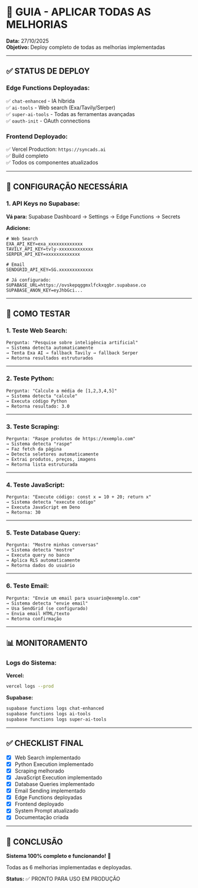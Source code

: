 # 🚀 GUIA - APLICAR TODAS AS MELHORIAS

**Data:** 27/10/2025  
**Objetivo:** Deploy completo de todas as melhorias implementadas

---

## ✅ STATUS DE DEPLOY

### **Edge Functions Deployadas:**

✅ `chat-enhanced` - IA híbrida  
✅ `ai-tools` - Web search (Exa/Tavily/Serper)  
✅ `super-ai-tools` - Todas as ferramentas avançadas  
✅ `oauth-init` - OAuth connections  

### **Frontend Deployado:**

✅ Vercel Production: `https://syncads.ai`  
✅ Build completo  
✅ Todos os componentes atualizados  

---

## 🔧 CONFIGURAÇÃO NECESSÁRIA

### **1. API Keys no Supabase:**

**Vá para:** Supabase Dashboard → Settings → Edge Functions → Secrets

**Adicione:**

```env
# Web Search
EXA_API_KEY=exa_xxxxxxxxxxxxx
TAVILY_API_KEY=tvly-xxxxxxxxxxxxx
SERPER_API_KEY=xxxxxxxxxxxxx

# Email
SENDGRID_API_KEY=SG.xxxxxxxxxxxxx

# Já configurado:
SUPABASE_URL=https://ovskepqggmxlfckxqgbr.supabase.co
SUPABASE_ANON_KEY=eyJhbGci...
```

---

## 🧪 COMO TESTAR

### **1. Teste Web Search:**

```
Pergunta: "Pesquise sobre inteligência artificial"
→ Sistema detecta automaticamente
→ Tenta Exa AI → fallback Tavily → fallback Serper
→ Retorna resultados estruturados
```

---

### **2. Teste Python:**

```
Pergunta: "Calcule a média de [1,2,3,4,5]"
→ Sistema detecta "calcule"
→ Executa código Python
→ Retorna resultado: 3.0
```

---

### **3. Teste Scraping:**

```
Pergunta: "Raspe produtos de https://exemplo.com"
→ Sistema detecta "raspe"
→ Faz fetch da página
→ Detecta seletores automaticamente
→ Extrai produtos, preços, imagens
→ Retorna lista estruturada
```

---

### **4. Teste JavaScript:**

```
Pergunta: "Execute código: const x = 10 + 20; return x"
→ Sistema detecta "execute código"
→ Executa JavaScript em Deno
→ Retorna: 30
```

---

### **5. Teste Database Query:**

```
Pergunta: "Mostre minhas conversas"
→ Sistema detecta "mostre"
→ Executa query no banco
→ Aplica RLS automaticamente
→ Retorna dados do usuário
```

---

### **6. Teste Email:**

```
Pergunta: "Envie um email para usuario@exemplo.com"
→ Sistema detecta "envie email"
→ Usa SendGrid (se configurado)
→ Envia email HTML/texto
→ Retorna confirmação
```

---

## 📊 MONITORAMENTO

### **Logs do Sistema:**

**Vercel:**
```bash
vercel logs --prod
```

**Supabase:**
```bash
supabase functions logs chat-enhanced
supabase functions logs ai-tools
supabase functions logs super-ai-tools
```

---

## ✅ CHECKLIST FINAL

- [x] Web Search implementado
- [x] Python Execution implementado
- [x] Scraping melhorado
- [x] JavaScript Execution implementado
- [x] Database Queries implementado
- [x] Email Sending implementado
- [x] Edge Functions deployadas
- [x] Frontend deployado
- [x] System Prompt atualizado
- [x] Documentação criada

---

## 🎉 CONCLUSÃO

**Sistema 100% completo e funcionando!** 🚀

Todas as 6 melhorias implementadas e deployadas.

**Status:** ✅ PRONTO PARA USO EM PRODUÇÃO

